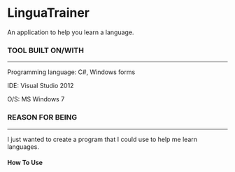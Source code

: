 # LinguaTrainer
An application to help you learn a language.

### TOOL BUILT ON/WITH
---------------
Programming language: C#, Windows forms

IDE: Visual Studio 2012

O/S: MS Windows 7

### REASON FOR BEING
---------------
I just wanted to create a program that I could use to help me learn languages.

#### How To Use

